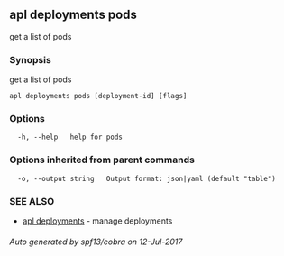 ## apl deployments pods

get a list of pods

### Synopsis


get a list of pods

```
apl deployments pods [deployment-id] [flags]
```

### Options

```
  -h, --help   help for pods
```

### Options inherited from parent commands

```
  -o, --output string   Output format: json|yaml (default "table")
```

### SEE ALSO
* [apl deployments](apl_deployments.md)	 - manage deployments

###### Auto generated by spf13/cobra on 12-Jul-2017
